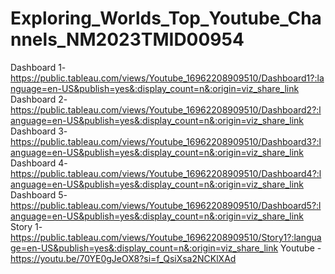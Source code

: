 # Exploring_Worlds_Top_Youtube_Channels_NM2023TMID00954
Dashboard 1-https://public.tableau.com/views/Youtube_16962208909510/Dashboard1?:language=en-US&publish=yes&:display_count=n&:origin=viz_share_link
Dashboard 2-https://public.tableau.com/views/Youtube_16962208909510/Dashboard2?:language=en-US&publish=yes&:display_count=n&:origin=viz_share_link
Dashboard 3-https://public.tableau.com/views/Youtube_16962208909510/Dashboard3?:language=en-US&publish=yes&:display_count=n&:origin=viz_share_link
Dashboard 4-https://public.tableau.com/views/Youtube_16962208909510/Dashboard4?:language=en-US&publish=yes&:display_count=n&:origin=viz_share_link
Dashboard 5-https://public.tableau.com/views/Youtube_16962208909510/Dashboard5?:language=en-US&publish=yes&:display_count=n&:origin=viz_share_link
Story 1-https://public.tableau.com/views/Youtube_16962208909510/Story1?:language=en-US&publish=yes&:display_count=n&:origin=viz_share_link
Youtube -https://youtu.be/70YE0gJeOX8?si=f_QsiXsa2NCKlXAd
